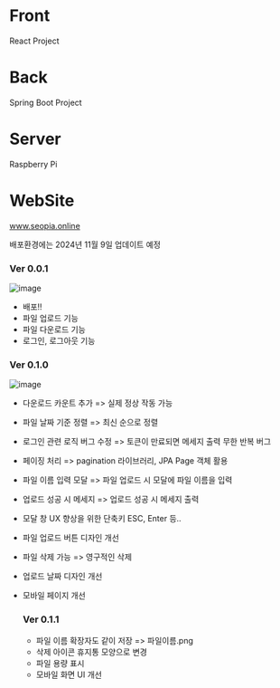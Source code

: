# Front

React Project

# Back

Spring Boot Project

# Server

Raspberry Pi

# WebSite

www.seopia.online

배포환경에는 2024년 11월 9일 업데이트 예정

### Ver 0.0.1
![image](https://github.com/user-attachments/assets/2b515e3c-ad64-4da1-9040-14449326082f)
- 배포!!
- 파일 업로드 기능
- 파일 다운로드 기능
- 로그인, 로그아웃 기능

### Ver 0.1.0

![image](https://github.com/user-attachments/assets/33abaeae-e5b2-4b4f-bc71-d73a5e4ed358)

- 다운로드 카운트 추가 => 실제 정상 작동 가능
- 파일 날짜 기준 정렬 => 최신 순으로 정렬
- 로그인 관련 로직 버그 수정 => 토큰이 만료되면 메세지 출력 무한 반복 버그
- 페이징 처리 => pagination 라이브러리, JPA Page 객체 활용
- 파일 이름 입력 모달 => 파일 업로드 시 모달에 파일 이름을 입력
- 업로드 성공 시 메세지 => 업로드 성공 시 메세지 출력
- 모달 창 UX 향상을 위한 단축키 ESC, Enter 등..
- 파일 업로드 버튼 디자인 개선
- 파일 삭제 가능 => 영구적인 삭제
- 업로드 날짜 디자인 개선
- 모바일 페이지 개선

  ### Ver 0.1.1
  - 파일 이름 확장자도 같이 저장 => 파일이름.png
  - 삭제 아이콘 휴지통 모양으로 변경
  - 파일 용량 표시
  - 모바일 화면 UI 개선
